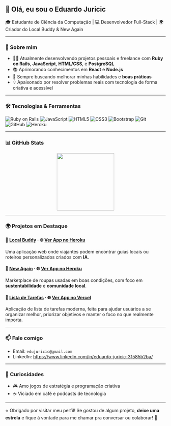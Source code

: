 ## 👋 Olá, eu sou o Eduardo Juricic

🎓 Estudante de Ciência da Computação | 💻 Desenvolvedor Full-Stack | 🌍 Criador do Local Buddy & New Again

---

### 🚀 Sobre mim

- 👨‍💻 Atualmente desenvolvendo projetos pessoais e freelance com **Ruby on Rails**, **JavaScript**, **HTML/CSS**, e **PostgreSQL**
- 📚 Aprimorando conhecimentos em **React** e **Node.js**
- 🎯 Sempre buscando melhorar minhas habilidades e **boas práticas**
- 💡 Apaixonado por resolver problemas reais com tecnologia de forma criativa e acessível

---

### 🛠️ Tecnologias & Ferramentas

![Ruby on Rails](https://img.shields.io/badge/-Ruby%20on%20Rails-red?style=flat-square&logo=rubyonrails)
![JavaScript](https://img.shields.io/badge/-JavaScript-F7DF1E?style=flat-square&logo=javascript&logoColor=black)
![HTML5](https://img.shields.io/badge/-HTML5-E34F26?style=flat-square&logo=html5&logoColor=white)
![CSS3](https://img.shields.io/badge/-CSS3-1572B6?style=flat-square&logo=css3)
![Bootstrap](https://img.shields.io/badge/-Bootstrap-563D7C?style=flat-square&logo=bootstrap)
![Git](https://img.shields.io/badge/-Git-F05032?style=flat-square&logo=git)
![GitHub](https://img.shields.io/badge/-GitHub-181717?style=flat-square&logo=github)
![Heroku](https://img.shields.io/badge/-Heroku-430098?style=flat-square&logo=heroku)

---

### 📊 GitHub Stats

<div align="center">
  <a href="https://github.com/Eduardo-juricic">
    <img height="180em" src="https://github-readme-stats.vercel.app/api/top-langs/?username=Eduardo-juricic&layout=compact&langs_count=16&theme=dracula"/>
  </a>
</div>

---

### 🌍 Projetos em Destaque

#### 🧳 [Local Buddy](https://github.com/Eduardo-juricic/local-buddy) · 🌐 [Ver App no Heroku](https://local-buddy-f4065b1d6752.herokuapp.com)
Uma aplicação web onde viajantes podem encontrar guias locais ou roteiros personalizados criados com **IA**.

#### 👕 [New Again](https://github.com/Eduardo-juricic/New-Again-Marketplace) · 🌐 [Ver App no Heroku](https://new-again-91a2bcba0f4f.herokuapp.com)
Marketplace de roupas usadas em boas condições, com foco em **sustentabilidade** e **comunidade local**.

#### 🎨 [Lista de Tarefas](https://github.com/Eduardo-juricic/Lista-de-Tarefas) · 🌐 [Ver App no Vercel](https://lista-de-tarefas-ecru-ten.vercel.app/)  
Aplicação de lista de tarefas moderna, feita para ajudar usuários a se organizar melhor, priorizar objetivos e manter o foco no que realmente importa.


---

### 📫 Fale comigo

- Email: `edujuricic@gmail.com`
- LinkedIn: https://www.linkedin.com/in/eduardo-juricic-31585b2ba/

---

### 🎯 Curiosidades

- 🎮 Amo jogos de estratégia e programação criativa
- ☕ Viciado em café e podcasts de tecnologia

---

⭐ Obrigado por visitar meu perfil! Se gostou de algum projeto, **deixe uma estrela** e fique à vontade para me chamar pra conversar ou colaborar! 🚀

